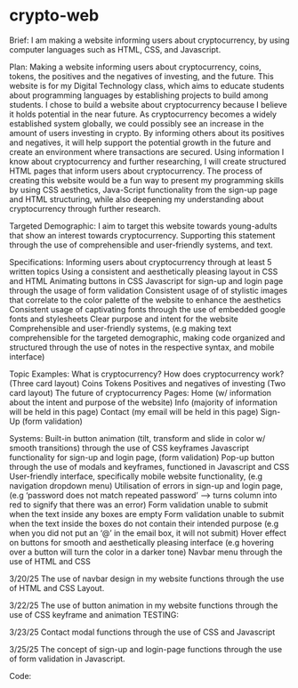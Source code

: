 ﻿# crypto-web

Brief:
I am making a website informing users about cryptocurrency, by using computer languages such as HTML, CSS, and Javascript.

Plan: 
Making a website informing users about cryptocurrency, coins, tokens, the positives and the negatives of investing, and the future. This website is for my Digital Technology class, which aims to educate students about programming languages by establishing projects to build among students. I chose to build a website about cryptocurrency because I believe it holds potential in the near future. As cryptocurrency becomes a widely established system globally, we could possibly see an increase in the amount of users investing in crypto. By informing others about its positives and negatives, it will help support the potential growth in the future and create an environment where transactions are secured. Using information I know about cryptocurrency and further researching, I will create structured HTML pages that inform users about cryptocurrency. The process of creating this website would be a fun way to present my programming skills by using CSS aesthetics, Java-Script functionality from the sign-up page and HTML structuring, while also deepening my understanding about cryptocurrency through further research.

Targeted Demographic:
I aim to target this website towards young-adults that show an interest towards cryptocurrency. Supporting this statement through the use of comprehensible and user-friendly systems, and text.

Specifications:
Informing users about cryptocurrency through at least 5 written topics
Using a consistent and aesthetically pleasing layout in CSS and HTML
Animating buttons in CSS
Javascript for sign-up and login page through the usage of form validation
Consistent usage of of stylistic images that correlate to the color palette of the website to enhance the aesthetics
Consistent usage of captivating fonts through the use of embedded google fonts and stylesheets
Clear purpose and intent for the website
Comprehensible and user-friendly systems, (e.g making text comprehensible for the targeted demographic, making code organized and structured through the use of notes in the respective syntax, and mobile interface)

Topic Examples:
What is cryptocurrency? 
How does cryptocurrency work? (Three card layout)
Coins
Tokens
Positives and negatives of investing (Two card layout)
The future of cryptocurrency
Pages:
Home (w/ information about the intent and purpose of the website)
Info (majority of information will be held in this page)
Contact (my email will be held in this page)
Sign-Up (form validation)

Systems:
Built-in button animation (tilt, transform and slide in color w/ smooth transitions) through the use of CSS keyframes
Javascript functionality for sign-up and login page, (form validation)
Pop-up button through the use of modals and keyframes, functioned in Javascript and CSS
User-friendly interface, specifically mobile website functionality, (e.g navigation dropdown menu)
Utilisation of errors in sign-up and login page, (e.g ‘password does not match repeated password’ —> turns column into red to signify that there was an error)
Form validation unable to submit when the text inside any boxes are empty
Form validation unable to submit when the text inside the boxes do not contain their intended purpose (e.g when you did not put an ‘@’ in the email box, it will not submit)
Hover effect on buttons for smooth and aesthetically pleasing interface (e.g hovering over a button will turn the color in a darker tone)
Navbar menu through the use of HTML and CSS





















3/20/25
The use of navbar design in my website functions through the use of HTML and CSS Layout.


























3/22/25
The use of button animation in my website functions through the use of CSS keyframe and animation
TESTING:

			

3/23/25
Contact modal functions through the use of CSS and Javascript


3/25/25
The concept of sign-up and login-page functions through the use of form validation in Javascript.


Code:


